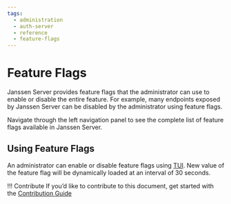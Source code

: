 ```yaml
---
tags:
  - administration
  - auth-server
  - reference
  - feature-flags
---
```


# Feature Flags

Janssen Server provides feature flags that the administrator can use to enable or disable the entire feature. For
example, many endpoints exposed by Janssen Server can be disabled by the administrator using feature flags.

Navigate through the left navigation panel to see the complete list of feature flags available in Janssen Server.

## Using Feature Flags

An administrator can enable or disable feature flags using [TUI](../../../config-guide/jans-tui/README.md). New value
of the feature flag will be dynamically loaded at an interval of 30 seconds.


!!! Contribute
If you’d like to contribute to this document, get started with the [Contribution Guide](https://docs.jans.io/head/CONTRIBUTING/#contributing-to-the-documentation)

